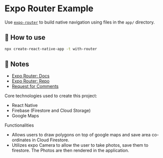 # Expo Router Example

Use [`expo-router`](https://expo.github.io/router) to build native navigation using files in the `app/` directory.

## 🚀 How to use

```sh
npx create-react-native-app -t with-router
```

## 📝 Notes

- [Expo Router: Docs](https://expo.github.io/router)
- [Expo Router: Repo](https://github.com/expo/router)
- [Request for Comments](https://github.com/expo/router/discussions/1)

Core technologies used to create this project:
- React Native
- Firebase (Firestore and Cloud Storage)
- Google Maps

Functionalities
  - Allows users to draw polygons on top of google maps and save area co-ordinates in Cloud Firestore.
  - Utilizes expo Camera to allow the user to take photos, save them to firestore. The Photos are then rendered in the application.
